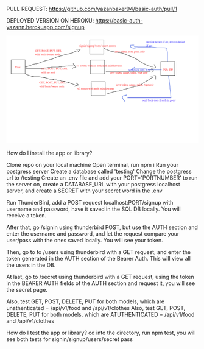 PULL REQUEST: https://github.com/yazanbaker94/basic-auth/pull/1

DEPLOYED VERSION ON HEROKU: https://basic-auth-yazann.herokuapp.com/signup



![UML](umlbearer.png "Reverse")



How do I install the app or library?

Clone repo on your local machine
Open terminal, run npm i
Run your postgress server
Create a database called 'testing'
Change the postgress url to /testing
Create an .env file and add your PORT='PORTNUMBER' to run the server on, create a DATABASE_URL with your postgress localhost server, and create a SECRET with your secret word in the .env

Run ThunderBird, add a POST request localhost:PORT/signup with username and password, have it saved in the SQL DB locally. You will receive a token.

After that, go /signin using thunderbird POST, but use the AUTH section and enter the username and password, and let the request compare your user/pass with the ones saved locally. You will see your token.

Then, go to to /users using thunderbird with a GET request, and enter the token generated in the AUTH section of the Bearer Auth. This will view all the users in the DB.

At last, go to /secret using thunderbird with a GET request, using the token in the BEARER AUTH fields of the AUTH section and request it, you will see the secret page.

Also, test GET, POST, DELETE, PUT for both models, which are unathenticated = /api/v1/food and /api/v1/clothes
Also, test GET, POST, DELETE, PUT for both models, which are ATUTHENTICATED = /api/v1/food and /api/v1/clothes

How do I test the app or library? 
cd into the directory, run npm test, you will see both tests for signin/signup/users/secret pass


